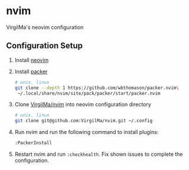 # nvim

VirgilMa's neovim configuration

## Configuration Setup

1. Install [neovim](https://github.com/neovim/neovim/wiki/Installing-Neovim)

2. Install [packer](https://github.com/wbthomason/packer.nvim)

    ```bash
    # unix, linux
    git clone --depth 1 https://github.com/wbthomason/packer.nvim\
     ~/.local/share/nvim/site/pack/packer/start/packer.nvim
    ```

3. Clone [VirgilMa/nvim](https://github.com/virgilma/nvim) into neovim configuration directory

    ```bash
    # unix, linux
    git clone git@github.com:VirgilMa/nvim.git ~/.config
    ```

4. Run nvim and run the following command to install plugins:

    ```bash
    :PackerInstall
    ```

5. Restart nvim and run `:checkhealth`. Fix shown issues to complete the configuration.

